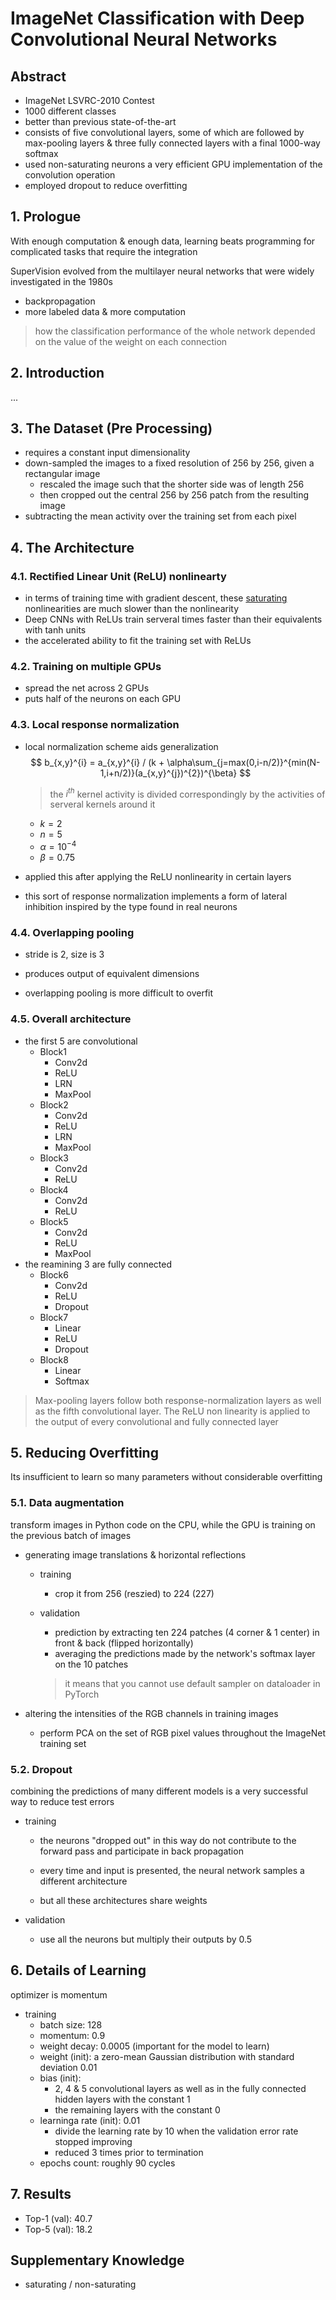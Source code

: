 # ImageNet Classification with Deep Convolutional Neural Networks

## Abstract

- ImageNet LSVRC-2010 Contest	
- 1000 different classes
- better than previous state-of-the-art
- consists of five convolutional layers, some of which are followed by max-pooling layers & three fully connected layers with a final 1000-way softmax
- used non-saturating neurons a very efficient GPU implementation of the convolution operation
- employed dropout to reduce overfitting

## 1. Prologue

With enough computation & enough data, learning beats programming for complicated tasks that require the integration

SuperVision evolved from the multilayer neural networks that were widely investigated in the 1980s

- backpropagation
- more labeled data & more computation

> how the classification performance of the whole network depended on the value of the weight on each connection

## 2. Introduction

...

## 3. The Dataset (Pre Processing)

- requires a constant input dimensionality
- down-sampled the images to a fixed resolution of 256 by 256, given a rectangular image
  - rescaled the image such that the shorter side was of length 256
  - then cropped out the central 256 by 256 patch from the resulting image
- subtracting the mean activity over the training set from each pixel

## 4. The Architecture

### 4.1. Rectified Linear Unit (ReLU) nonlinearty

- in terms of training time with gradient descent, these <u>saturating</u> nonlinearities are much slower than the nonlinearity
- Deep CNNs with ReLUs train serveral times faster than their equivalents with tanh units
- the accelerated ability to fit the training set with ReLUs

### 4.2. Training on multiple GPUs

- spread the net across 2 GPUs
- puts half of the neurons on each GPU

### 4.3. Local response normalization

- local normalization scheme aids generalization
  $$
  b_{x,y}^{i} = a_{x,y}^{i} / (k + \alpha\sum_{j=max(0,i-n/2)}^{min(N-1,i+n/2)}(a_{x,y}^{j})^{2})^{\beta}
  $$

  > the $i^{th}$ kernel activity is divided correspondingly by the activities of serveral kernels around it

  - $k = 2$
  - $n = 5$
  - $\alpha = 10^{-4}$
  - $\beta = 0.75$
  
- applied this after applying the ReLU nonlinearity in certain layers

- this sort of response normalization implements a form of lateral inhibition inspired by the type found in real neurons

### 4.4. Overlapping pooling

- stride is 2, size is 3

- produces output of equivalent dimensions
- overlapping pooling is more difficult to overfit

### 4.5. Overall architecture

- the first 5 are convolutional
  - Block1
    - Conv2d
    - ReLU
    - LRN
    - MaxPool
  - Block2
    - Conv2d
    - ReLU
    - LRN
    - MaxPool
  - Block3
    - Conv2d
    - ReLU
  - Block4
    - Conv2d
    - ReLU
  - Block5
    - Conv2d
    - ReLU
    - MaxPool
- the reamining 3 are fully connected
  - Block6
    - Conv2d
    - ReLU
    - Dropout
  - Block7
    - Linear
    - ReLU
    - Dropout
  - Block8
    - Linear
    - Softmax

> Max-pooling layers follow both response-normalization layers as well as the fifth convolutional layer. The ReLU non linearity is applied to the output of every convolutional and fully connected layer

## 5. Reducing Overfitting

Its insufficient to learn so many parameters without considerable overfitting

### 5.1. Data augmentation

transform images in Python code on the CPU, while the GPU is training on the previous batch of images

- generating image translations & horizontal reflections

  - training

    - crop it from 256 (reszied) to 224 (227)

  - validation

    - prediction by extracting ten 224 patches (4 corner & 1 center) in front & back (flipped horizontally)
    - averaging the predictions made by the network's softmax layer on the 10 patches

    > it means that you cannot use default sampler on dataloader in PyTorch

- altering the intensities of the RGB channels in training images

  - perform PCA on the set of RGB pixel values throughout the ImageNet training set

### 5.2. Dropout

combining the predictions of many different models is a very successful way to reduce test errors

- training

  - the neurons "dropped out" in this way do not contribute to the forward pass and participate in back propagation

  - every time and input is presented, the neural network samples a different architecture

  - but all these architectures share weights

- validation

  - use all the neurons but multiply their outputs by 0.5

## 6. Details of Learning

optimizer is momentum

- training
  - batch size: 128
  - momentum: 0.9
  - weight decay: 0.0005 (important for the model to learn)
  - weight (init): a zero-mean Gaussian distribution with standard deviation 0.01
  - bias (init): 
    - 2, 4 & 5 convolutional layers as well as in the fully connected hidden layers with the constant 1
    - the remaining layers with the constant 0
  - learninga rate (init): 0.01
    - divide the learning rate by 10 when the validation error rate stopped improving
    - reduced 3 times prior to termination
  - epochs count: roughly 90 cycles

## 7. Results

- Top-1 (val): 40.7
- Top-5 (val): 18.2

## Supplementary Knowledge

- saturating / non-saturating
